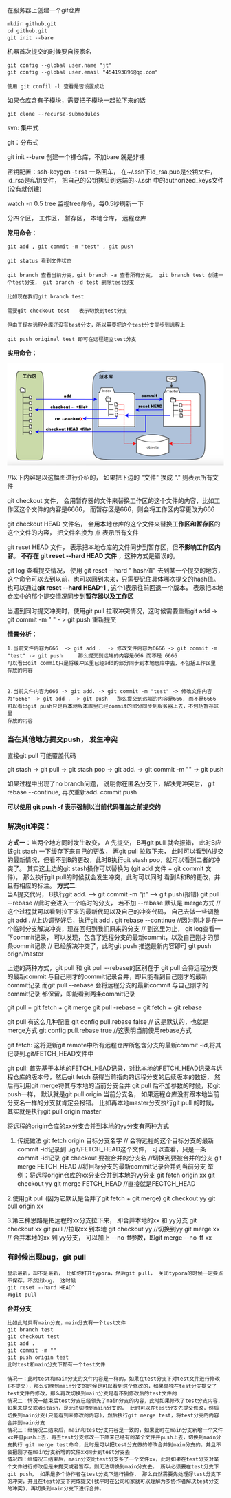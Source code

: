 在服务器上创建一个git仓库

~~~
mkdir github.git
cd github.git
git init --bare
~~~

机器首次提交的时候要自报家名

~~~
git config --global user.name "jt"
git config --global user.email "454193896@qq.com"

使用 git confil -l 查看是否设置成功
~~~

如果仓库含有子模块，需要把子模块一起拉下来的话

~~~
git clone --recurse-submodules
~~~





svn: 集中式

git：分布式

git init --bare 创建一个裸仓库，不加bare 就是非裸

密钥配置：ssh-keygen -t rsa 一路回车， 在~/.ssh下id_rsa.pub是公钥文件，id_rsa是私钥文件， 把自己的公钥拷贝到远端的~/.ssh 中的authorized_keys文件(没有就创建)

watch -n 0.5 tree  监视tree命令，每0.5秒刷新一下

分四个区， 工作区， 暂存区， 本地仓库， 远程仓库

**常用命令**：

~~~
git add , git commit -m "test" , git push

git status 看到文件状态

git branch 查看当前分支，git branch -a 查看所有分支， git branch test 创建一个test分支， git branch -d test 删除test分支

比如现在我们git branch test

需要git checkout test   表示切换到test分支

但由于现在远程仓库还没有test分支，所以需要把这个test分支同步到远程上

git push original test 即可在远程建立test分支
~~~



**实用命令：**

![1676257212630](../pic/1676257212630.png)

//以下内容是以这幅图进行介绍的， 如果把下边的 "文件" 换成 "." 则表示所有文件

git checkout 文件， 会用暂存器的文件来替换工作区的这个文件的内容，比如工作区这个文件的内容是6666， 而暂存区是666，则会将工作区内容更改为666

git checkout HEAD 文件名， 会用本地仓库的这个文件来替换**工作区和暂存区**的这个文件的内容， 把文件名换为 点 表示所有文件

git reset HEAD 文件， 表示把本地仓库的文件同步到暂存区，但**不影响工作区内容**。
**不存在 git reset --hard HEAD 文件** ，这种方式是错误的。

git log  查看提交情况， 使用 git reset --hard " hash值" 去到某一个提交的地方，这个命令可以去到以前，也可以回到未来，只需要记住具体哪次提交的hash值。 也可以通过**git reset --hard HEAD^1** , 这个1表示往前回退一个版本， 表示把本地仓库中的那个提交情况同步到**暂存器以及工作区**

当遇到同时提交冲突时，使用git pull 拉取冲突情况，这时候需要重新git add -> git commit -m " " - > git push 重新提交

**情景分析：**

~~~
1.当前文件内容为666  -> git add .  -> 修改文件内容为6666 -> git commit -m "test" -> git push     那么提交到远端的内容是666 而不是 6666
可以看出git commit只是将缓冲区里已经add的部分同步到本地仓库中去，不包括工作区里
存放的内容


2.当前文件内容为666 -> git add. -> git commit -m "test" -> 修改文件内容为"6666" -> git add . -> git push   那么提交到远端的内容是666, 而不是6666
可以看出git push只是将本地版本库里已经commit的部分同步到服务器上去，不包括暂存区里
存放的内容

~~~

### 当在其他地方提交push， 发生冲突

直接git pull 可能覆盖代码

git stash -> git pull -> git stash pop -> git add. -> git commit -m "" -> git push

如果过程中出现了no branch问题， 说明你在匿名分支下，解决完冲突后， git rebase --continue,  再次重新add. commit push

**可以使用 git push -f  表示强制以当前代码覆盖之前提交的**

### 解决git冲突：
**方式一**：当两个地方同时发生改变， A 先提交， B再git pull 就会报错， 此时B应该git stash 一下缓存下来自己的更改， 
再git pull 拉取下来， 此时可以看到A提交的最新情况，但看不到B的更改，此时B执行git stash pop，就可以看到二者的冲突了。
其实这上边的git stash操作可以替换为 (git add 文件 + git commit 文件)， 那么执行git pull的时候就会发生冲突，此时可以同时
看到A和B的更改，并且有相应的标注。
**方式二**:  
当A提交代码， B执行git add. --> git commit -m "jt" --> git push(报错)
git pull --rebase	//此时会进入一个临时的分支， 若不加 --rebase 默认是 merge方式
//这个过程就可以看到拉下来的最新代码以及自己的冲突代码， 自己去做一些调整
git add .	//上边调整好后，执行git add .
git rebase --continue	//因为刚才是在一个临时分支解决冲突，现在回归到我们原来的分支
// 到这里为止， git log查看一下commit记录， 可以发现，包含了远程分支的最新commit，以及自己刚才的那条commit记录
// 已经解决冲突了，此时git push 推送最新内容即可
git push orign/master


上述的两种方式，git pull 和 git pull --rebase的区别在于
git pull 会将远程分支的最新commit 与自己刚才的commit记录合并，即只能看到自己刚才的最新commit记录
而git pull --rebase 会将远程分支的最新commit 与自己刚才的commit记录 都保留，即能看到两条commit记录



git pull = git fetch + git merge
git pull -rebase = git fetch + git rebase

git pull 有这么几种配置
git config pull.rebase false  // 这是默认的，也就是merge方式
git config pull.rebase true  //这表明当前使用rebase方式

git fetch: 这将更新git remote中所有远程仓库所包含分支的最新commit -id,将其记录到.git/FETCH_HEAD文件中

git pull: 首先基于本地的FETCH_HEAD记录，对比本地的FETCH_HEAD记录与远程仓库的版本号，然后git fetch 获得当前指向的远程分支的后续版本的数据，
然后再利用git merge将其与本地的当前分支合并
git pull 后不加参数的时候，和git push一样， 默认就是git pull origin 当前分支名， 如果远程仓库没有跟本地当前分支名一样的分支就肯定会报错。
比如再本地master分支执行git pull 的时候， 其实就是执行git pull origin master


将远程的origin仓库的xx分支合并到本地的yy分支有两种方式
1. 传统做法
git fetch origin 目标分支名字 // 会将远程的这个目标分支的最新commit -id记录到 ./git/FETCH_HEAD这个文件， 可以查看，只是一条commit -id记录
git checkout 要被合并的分支名 //切换到要被合并的分支
git merge FETCH_HEAD //将目标分支的最新commit记录合并到当前分支
举例：将远程origin仓库的xx分支合并到本地的yy分支
git fetch origin xx
git checkout yy
git merge FETCH_HEAD  //直接就是FECTCH_HEAD

2.使用git pull (因为它默认是合并了git fetch + git merge)
git checkout yy
git pull origin xx

3.第三种思路是把远程的xx分支拉下来， 即合并本地的xx 和 yy分支
git checkout xx
git pull  //拉取xx 到本地
git checkout yy //切换到yy
git merge xx // 合并本地的xx 到 yy分支， 可以加上 --no-ff参数，即git merge --no-ff xx



### 有时候出现bug，git pull

~~~
显示最新，却不是最新， 比如你打开typora，然后git pull， 关闭typora的时候一定要点不保存，不然出bug， 这时候
git reset --hard HEAD^ 
再git pull
~~~



**合并分支**

~~~
比如此时只有main分支，main分支有一个test文件
git branch test
git checkout test
git add .
git commit -m ""
git push origin test
此时test和main分支下都有一个test文件

情况一：此时test和main分支的文件内容是一样的，如果在test分支下对test文件进行修改(不提交)，那么切换到main分支的时候是可以看到这个修改的，如果单独在test分支提交了test文件的修改，那么再次切换到main分支是看不到修改后的test文件的
情况二：情况一结束后test分支已经领先了main分支的内容，此时如果修改了test分支内容，如果未提交或者stash，是无法切换到main分支的， 此时可以在test分支先提交修改，然后切换到main分支(只能看到未修改的内容)，然后执行git merge test，将test分支的内容合并到main分支
情况三：继情况二结束后，main和test分支内容是一致的，如果此时在main分支新增一个文件xx并且push上去，再去test分支修改一下原来已经有的某个文件并push上去，切换到main分支执行 git merge test命令，此时是可以把test分支做的修改合并到main分支的，并且不会把刚才在main分支新增的文件xx同步到test分支去
情况四：继情况三结束后，main分支比test分支多了一个文件xx，此时如果在test分支对某个文件进行修改但是未提交或者暂存，则无法切换到main分支去。 所以必须要在test分支下git push， 如果是多个协作者在test分支下进行操作， 那么自然需要先处理好test分支下的冲突，并且在test分支下完成提交(我平时在公司和家就可以理解为多协作者解决test分支的冲突)，再切换到main分支下进行合并。
~~~

